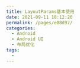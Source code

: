 ```yaml
---
title: LayoutParams基本使用
date: 2021-09-11 18:12:20
permalink: /pages/e08d97/
categories:
  - Android
  - Android UI
  - 布局优化
tags:
  - 
---
```

